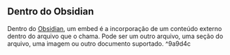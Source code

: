## Dentro do Obsidian
Dentro do [Obsidian](Obsidian.md#Embed), um embed é a incorporação de um conteúdo externo dentro do arquivo que o chama. Pode ser um outro arquivo, uma seção do arquivo, uma imagem ou outro documento suportado. ^9a9d4c